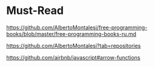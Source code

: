 # Must-Read

https://github.com/AlbertoMontalesi/free-programming-books/blob/master/free-programming-books-ru.md

https://github.com/AlbertoMontalesi?tab=repositories

https://github.com/airbnb/javascript#arrow-functions
